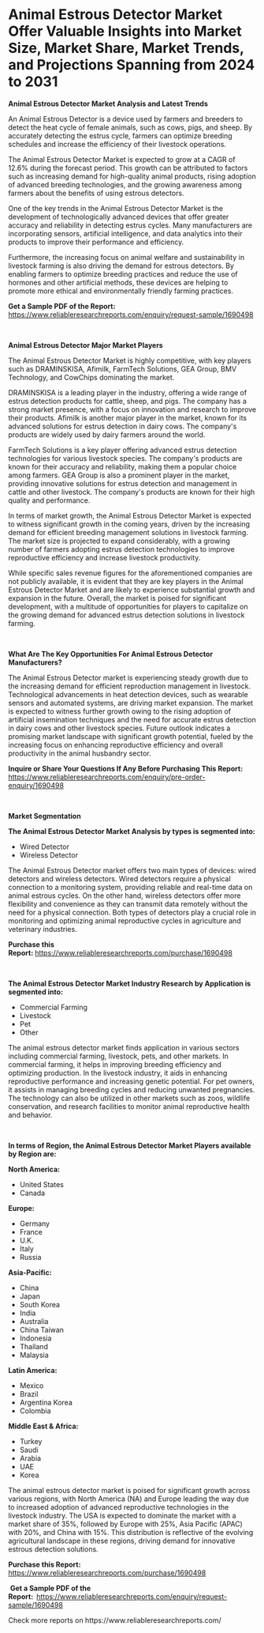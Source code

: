 <p><h1>Animal Estrous Detector Market Offer Valuable Insights into Market Size, Market Share, Market Trends, and Projections Spanning from 2024 to 2031</h1></p><p><strong>Animal Estrous Detector Market Analysis and Latest Trends</strong></p>
<p><p>An Animal Estrous Detector is a device used by farmers and breeders to detect the heat cycle of female animals, such as cows, pigs, and sheep. By accurately detecting the estrus cycle, farmers can optimize breeding schedules and increase the efficiency of their livestock operations.</p><p>The Animal Estrous Detector Market is expected to grow at a CAGR of 12.6% during the forecast period. This growth can be attributed to factors such as increasing demand for high-quality animal products, rising adoption of advanced breeding technologies, and the growing awareness among farmers about the benefits of using estrous detectors.</p><p>One of the key trends in the Animal Estrous Detector Market is the development of technologically advanced devices that offer greater accuracy and reliability in detecting estrus cycles. Many manufacturers are incorporating sensors, artificial intelligence, and data analytics into their products to improve their performance and efficiency.</p><p>Furthermore, the increasing focus on animal welfare and sustainability in livestock farming is also driving the demand for estrous detectors. By enabling farmers to optimize breeding practices and reduce the use of hormones and other artificial methods, these devices are helping to promote more ethical and environmentally friendly farming practices.</p></p>
<p><strong>Get a Sample PDF of the Report:&nbsp;</strong> <a href="https://www.reliableresearchreports.com/enquiry/request-sample/1690498">https://www.reliableresearchreports.com/enquiry/request-sample/1690498</a></p>
<p>&nbsp;</p>
<p><strong>Animal Estrous Detector Major Market Players</strong></p>
<p><p>The Animal Estrous Detector Market is highly competitive, with key players such as DRAMINSKISA, Afimilk, FarmTech Solutions, GEA Group, BMV Technology, and CowChips dominating the market. </p><p>DRAMINSKISA is a leading player in the industry, offering a wide range of estrus detection products for cattle, sheep, and pigs. The company has a strong market presence, with a focus on innovation and research to improve their products. Afimilk is another major player in the market, known for its advanced solutions for estrus detection in dairy cows. The company's products are widely used by dairy farmers around the world.</p><p>FarmTech Solutions is a key player offering advanced estrus detection technologies for various livestock species. The company's products are known for their accuracy and reliability, making them a popular choice among farmers. GEA Group is also a prominent player in the market, providing innovative solutions for estrus detection and management in cattle and other livestock. The company's products are known for their high quality and performance.</p><p>In terms of market growth, the Animal Estrous Detector Market is expected to witness significant growth in the coming years, driven by the increasing demand for efficient breeding management solutions in livestock farming. The market size is projected to expand considerably, with a growing number of farmers adopting estrus detection technologies to improve reproductive efficiency and increase livestock productivity.</p><p>While specific sales revenue figures for the aforementioned companies are not publicly available, it is evident that they are key players in the Animal Estrous Detector Market and are likely to experience substantial growth and expansion in the future. Overall, the market is poised for significant development, with a multitude of opportunities for players to capitalize on the growing demand for advanced estrus detection solutions in livestock farming.</p></p>
<p>&nbsp;</p>
<p><strong>What Are The Key Opportunities For Animal Estrous Detector Manufacturers?</strong></p>
<p><p>The Animal Estrous Detector market is experiencing steady growth due to the increasing demand for efficient reproduction management in livestock. Technological advancements in heat detection devices, such as wearable sensors and automated systems, are driving market expansion. The market is expected to witness further growth owing to the rising adoption of artificial insemination techniques and the need for accurate estrus detection in dairy cows and other livestock species. Future outlook indicates a promising market landscape with significant growth potential, fueled by the increasing focus on enhancing reproductive efficiency and overall productivity in the animal husbandry sector.</p></p>
<p><strong>Inquire or Share Your Questions If Any Before Purchasing This Report:</strong> <a href="https://www.reliableresearchreports.com/enquiry/pre-order-enquiry/1690498">https://www.reliableresearchreports.com/enquiry/pre-order-enquiry/1690498</a></p>
<p>&nbsp;</p>
<p><strong>Market Segmentation</strong></p>
<p><strong>The Animal Estrous Detector Market Analysis by types is segmented into:</strong></p>
<p><ul><li>Wired Detector</li><li>Wireless Detector</li></ul></p>
<p><p>The Animal Estrous Detector market offers two main types of devices: wired detectors and wireless detectors. Wired detectors require a physical connection to a monitoring system, providing reliable and real-time data on animal estrous cycles. On the other hand, wireless detectors offer more flexibility and convenience as they can transmit data remotely without the need for a physical connection. Both types of detectors play a crucial role in monitoring and optimizing animal reproductive cycles in agriculture and veterinary industries.</p></p>
<p><strong>Purchase this Report:&nbsp;</strong><a href="https://www.reliableresearchreports.com/purchase/1690498">https://www.reliableresearchreports.com/purchase/1690498</a></p>
<p>&nbsp;</p>
<p><strong>The Animal Estrous Detector Market Industry Research by Application is segmented into:</strong></p>
<p><ul><li>Commercial Farming</li><li>Livestock</li><li>Pet</li><li>Other</li></ul></p>
<p><p>The animal estrous detector market finds application in various sectors including commercial farming, livestock, pets, and other markets. In commercial farming, it helps in improving breeding efficiency and optimizing production. In the livestock industry, it aids in enhancing reproductive performance and increasing genetic potential. For pet owners, it assists in managing breeding cycles and reducing unwanted pregnancies. The technology can also be utilized in other markets such as zoos, wildlife conservation, and research facilities to monitor animal reproductive health and behavior.</p></p>
<p>&nbsp;</p>
<p><strong>In terms of Region, the Animal Estrous Detector Market Players available by Region are:</strong></p>
<p>
    <p> <strong> North America: </strong>
        <ul>
            <li>United States</li>
            <li>Canada</li>
        </ul>
        </p> 
    <p> <strong> Europe: </strong>
        <ul>
            <li>Germany</li>
            <li>France</li>
            <li>U.K.</li>
            <li>Italy</li>
            <li>Russia</li>
        </ul>
        </p> 
    <p> <strong> Asia-Pacific: </strong>
        <ul>
            <li>China</li>
            <li>Japan</li>
            <li>South Korea</li>
            <li>India</li>
            <li>Australia</li>
            <li>China Taiwan</li>
            <li>Indonesia</li>
            <li>Thailand</li>
            <li>Malaysia</li>
        </ul>
        </p> 
    <p> <strong> Latin America: </strong>
        <ul>
            <li>Mexico</li>
            <li>Brazil</li>
            <li>Argentina Korea</li>
            <li>Colombia</li>
        </ul>
        </p> 
    <p> <strong> Middle East & Africa: </strong>
        <ul>
            <li>Turkey</li>
            <li>Saudi</li>
            <li>Arabia</li>
            <li>UAE</li>
            <li>Korea</li>
        </ul>
    </p>
    </p>
<p><p>The animal estrous detector market is poised for significant growth across various regions, with North America (NA) and Europe leading the way due to increased adoption of advanced reproductive technologies in the livestock industry. The USA is expected to dominate the market with a market share of 35%, followed by Europe with 25%, Asia Pacific (APAC) with 20%, and China with 15%. This distribution is reflective of the evolving agricultural landscape in these regions, driving demand for innovative estrous detection solutions.</p></p>
<p><strong>Purchase this Report: </strong><a href="https://www.reliableresearchreports.com/purchase/1690498">https://www.reliableresearchreports.com/purchase/1690498</a></p>
<p>&nbsp;<strong>Get a Sample PDF of the Report:&nbsp;&nbsp;</strong><a href="https://www.reliableresearchreports.com/enquiry/request-sample/1690498">https://www.reliableresearchreports.com/enquiry/request-sample/1690498</a></p>
<p><strong></strong></p>
<p>Check more reports on https://www.reliableresearchreports.com/</p>